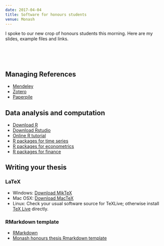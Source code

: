 ```yaml
---
date: 2017-04-04
title: Software for honours students
venue: Monash
---
```


I spoke to our new crop of honours students this morning. Here are my slides, example files and links.

<div id='speakerdeck'>
  <p><script async class="speakerdeck-embed" data-id="e34290742d644f9f85a354bdd9fd0335" data-ratio="1.33333333333333" src="//speakerdeck.com/assets/embed.js"></script><br>
  </p>
</div>

<br>

## Managing References

  * [Mendeley](https://www.mendeley.com/)
  * [Zotero](https://www.zotero.org/)
  * [Paperpile](https://paperpile.com/)

## Data analysis and computation

  * [Download R](http://www.r-project.org)
  * [Download Rstudio](https://www.rstudio.com/products/rstudio/)
  * [Online R tutorial](https://www.datacamp.com/courses/free-introduction-to-r)
  * [R packages for time series](https://cran.r-project.org/web/views/TimeSeries.html)
  * [R packages for econometrics](https://cran.r-project.org/web/views/Econometrics.html)
  * [R packages for finance](https://cran.r-project.org/web/views/Finance.html)

## Writing your thesis

### LaTeX

  * Windows: [Download MikTeX](http://miktex.org/download)
  * Mac OSX: [Download MacTeX](https://tug.org/mactex/)
  * Linux: Check your usual software source for TeXLive; otherwise install [TeX Live](http://www.tug.org/texlive) directly.

### RMarkdown template

  * [RMarkdown](http://rmarkdown.rstudio.com/)
  * [Monash honours thesis Rmarkdown template](https://robjhyndman.com/honours/RmarkdownThesis.zip)
